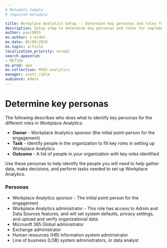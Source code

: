 ```yaml
---
# Metadata Sample
# required metadata

title: Workplace Analytics Setup -- Determine key personas and roles for implementation
description: Setup step to determine key personas and roles for implementation of Workplace Analytics. 
author: paul9955
ms.author: v-mideh
ms.date: 05/09/2019
ms.topic: article
localization_priority: normal
search.appverid:
- MET150 
ms.prod: wpa
ms.collection: M365-analytics
manager: scott.ruble
audience: Admin
---
```


# Determine key personas

The following describes who does what to identify key personas for the different roles in Workplace Analytics:

 * **Owner** - Workplace Analytics sponsor (the initial point-person for the engagement)
 * **Task** - Identify people in the organization to fill key roles in setting up Workplace Analytics
 * **Outcome** - A list of people in your organization with key roles identified

Use these personas to help  identify the people you will need to help gather data, make decisions, and perform tasks needed to set up Workplace Analytics.

### Personas

* Workplace Analytics sponsor - The initial point person for the engagement
* Workplace Analytics administrator - This role has access to Admin and Data Sources features, and will set system defaults, privacy settings, and upload and verify organizational data.
* Microsoft 365 Global administrator
* Exchange administrator
* Human resources (HR) information system administrator
* Line of business (LOB) system administrators, or data analyst